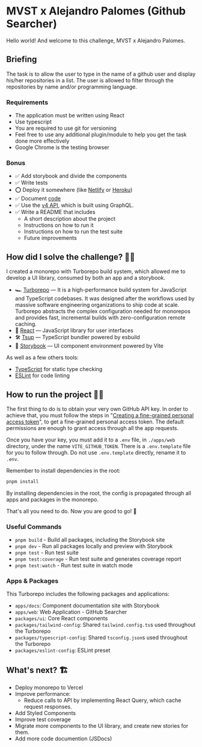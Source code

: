 # MVST x Alejandro Palomes (Github Searcher)

Hello world! And welcome to this challenge, MVST x Alejandro Palomes.

## Briefing

The task is to allow the user to type in the name of a github user and display his/her repositories in a list. The user is allowed to filter through the repositories by name and/or programming language.

### Requirements

- The application must be written using React
- Use typescript
- You are required to use git for versioning
- Feel free to use any additional plugin/module to help you get the task done more effectively
- Google Chrome is the testing browser

### Bonus

- ✅ Add storybook and divide the components
- ✅ Write tests
- ⭕️ Deploy it somewhere (like [Netlify](https://www.netlify.com/) or [Heroku](https://www.heroku.com/))
- ✅ Document [code](https://google.github.io/styleguide/jsguide.html#jsdoc)
- ✅ Use the [v4 API](https://docs.github.com/en/graphql), which is built using GraphQL.
- ✅ Write a README that includes
    - A short description about the project
    - Instructions on how to run it
    - Instructions on how to run the test suite
    - Future improvements



## How did I solve the challenge? 🕵️‍♂️

I created a monorepo with Turborepo build system, which allowed me to develop a UI library, consumed by both an app and a storybook.

- 🏎 [Turborepo](https://turbo.build/repo) — It is a high-performance build system for JavaScript and TypeScript codebases. It was designed after the workflows used by massive software engineering organizations to ship code at scale. Turborepo abstracts the complex configuration needed for monorepos and provides fast, incremental builds with zero-configuration remote caching.
- 🚀 [React](https://reactjs.org/) — JavaScript library for user interfaces
- 🛠 [Tsup](https://github.com/egoist/tsup) — TypeScript bundler powered by esbuild
- 📖 [Storybook](https://storybook.js.org/) — UI component environment powered by Vite

As well as a few others tools:

- [TypeScript](https://www.typescriptlang.org/) for static type checking
- [ESLint](https://eslint.org/) for code linting



## How to run the project 🏃‍♂️

The first thing to do is to obtain your very own GitHub API key. In order to achieve that, you must follow the steps in "[Creating a fine-grained personal access token](https://docs.github.com/en/authentication/keeping-your-account-and-data-secure/managing-your-personal-access-tokens#creating-a-fine-grained-personal-access-token)", to get a fine-grained personal access token. The default permissions are enough to grant access through all the app requests. 

Once you have your key, you must add it to a `.env` file, in `./apps/web` directory, under the name `VITE_GITHUB_TOKEN`. There is a `.env.template` file for you to follow through. Do not use `.env.template` directly, rename it to `.env`.

Remember to install dependencies in the root:
```sh
pnpm install
```

By installing dependencies in the root, the config is propagated through all apps and packages in the monorepo.

That's all you need to do. Now you are good to go! 🤘

### Useful Commands

- `pnpm build` - Build all packages, including the Storybook site
- `pnpm dev` - Run all packages locally and preview with Storybook
- `pnpm test` - Run test suite
- `pnpm test:coverage` - Run test suite and generates coverage report
- `pnpm test:watch` - Run test suite in watch mode



### Apps & Packages

This Turborepo includes the following packages and applications:

- `apps/docs`: Component documentation site with Storybook
- `apps/web`: Web Application - GitHub Searcher
- `packages/ui`: Core React components
- `packages/tailwind-config`: Shared `tailwind.config.ts`s used throughout the Turborepo
- `packages/typescript-config`: Shared `tsconfig.json`s used throughout the Turborepo
- `packages/eslint-config`: ESLint preset



## What's next? 🏗

- Deploy monorepo to Vercel
- Improve performance:
    - Reduce calls to API by implementing React Query, which cache request responses.
- Add Styled Components
- Improve test coverage
- Migrate more components to the UI library, and create new stories for them.
- Add more code documention (JSDocs)